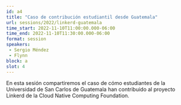 ```yaml
---
id: a4
title: "Caso de contribución estudiantil desde Guatemala"
url: sessions/2022/linkerd-guatemala
time_start: 2022-11-10T11:00:00.000-06:00
time_end: 2022-11-10T11:30:00.000-06:00
format: session
speakers:
 - Sergio Méndez
 - Flynn
block: a
slot: 4
---
```


En esta sesión compartiremos el caso de cómo estudiantes de la Universidad de San Carlos de Guatemala han contribuido al proyecto Linkerd de la Cloud Native Computing Foundation.